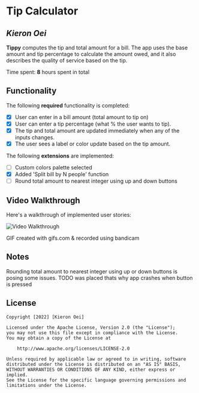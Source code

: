 # Tip Calculator

## *Kieron Oei*

**Tippy** computes the tip and total amount for a bill. The app uses the base amount and tip percentage to calculate the amount owed, and it also describes the quality of service based on the tip.

Time spent: **8** hours spent in total

## Functionality

The following **required** functionality is completed:

* [x] User can enter in a bill amount (total amount to tip on)
* [x] User can enter a tip percentage (what % the user wants to tip).
* [x] The tip and total amount are updated immediately when any of the inputs changes.
* [x] The user sees a label or color update based on the tip amount.

The following **extensions** are implemented:

* [ ] Custom colors palette selected
* [x] Added 'Split bill by N people' function
* [ ] Round total amount to nearest integer using up and down buttons

## Video Walkthrough

Here's a walkthrough of implemented user stories:

<img src='https://j.gifs.com/LZ1nnj.gif' title='Video Walkthrough' width='' alt='Video Walkthrough' />

GIF created with gifs.com & recorded using bandicam

## Notes

Rounding total amount to nearest integer using up or down buttons is posing some issues. TODO was placed thats why app crashes when button is pressed

## License

    Copyright [2022] [Kieron Oei]

    Licensed under the Apache License, Version 2.0 (the "License");
    you may not use this file except in compliance with the License.
    You may obtain a copy of the License at

        http://www.apache.org/licenses/LICENSE-2.0

    Unless required by applicable law or agreed to in writing, software
    distributed under the License is distributed on an "AS IS" BASIS,
    WITHOUT WARRANTIES OR CONDITIONS OF ANY KIND, either express or implied.
    See the License for the specific language governing permissions and
    limitations under the License.